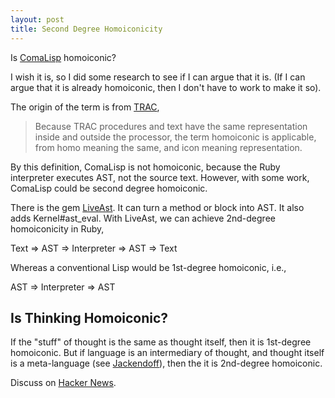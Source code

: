 ```yaml
---
layout: post
title: Second Degree Homoiconicity
---
```


Is [ComaLisp](http://metacircus.com/hacking/2011/09/07/lispy-abuse-of-ruby-syntax.html) homoiconic?

I wish it is, so I did some research to see if I can argue that it is. (If I can
argue that it is already homoiconic, then I don't have to work to make it so).

The origin of the term is from [TRAC](http://en.wikipedia.org/wiki/Homoiconicity),

> Because TRAC procedures and text have the same representation inside and outside the processor, the term homoiconic is applicable, from homo meaning the same, and icon meaning representation.

By this definition, ComaLisp is not homoiconic, because the Ruby interpreter
executes AST, not the source text. However, with some work, ComaLisp could be
second degree homoiconic.

There is the gem [LiveAst](http://liveast.rubyforge.org/). It can turn a method or block into AST. It also adds Kernel#ast_eval. With LiveAst, we can achieve 2nd-degree homoiconicity in Ruby,

Text => AST => Interpreter => AST => Text

Whereas a conventional Lisp would be 1st-degree homoiconic, i.e.,

AST => Interpreter => AST

## Is Thinking Homoiconic?

If the "stuff" of thought is the same as thought itself, then it is 1st-degree
homoiconic. But if language is an intermediary of thought, and thought itself is
a meta-language (see
[Jackendoff](http://www.amazon.com/Foundations-Language-Meaning-Grammar-Evolution/dp/0199264376/ref=sr_1_2?ie=UTF8&qid=1315366216&sr=8-2)),
then the it is 2nd-degree homoiconic.

Discuss on [Hacker News](http://news.ycombinator.com/item?id=2968276).
